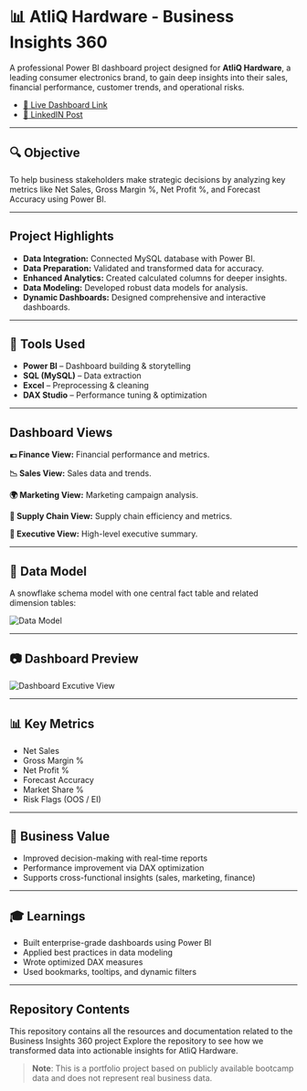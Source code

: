 # 📊 AtliQ Hardware - Business Insights 360

A professional Power BI dashboard project designed for **AtliQ Hardware**, a leading consumer electronics brand, to gain deep insights into their sales, financial performance, customer trends, and operational risks.

-  [🔗 Live Dashboard Link](https://app.powerbi.com/view?r=eyJrIjoiODRjOGQxMjktMWQwYS00YWU5LTg2YmMtMDE5MmJhM2RlZjVkIiwidCI6ImM2ZTU0OWIzLTVmNDUtNDAzMi1hYWU5LWQ0MjQ0ZGM1YjJjNCJ9)
 -  [🔗 LinkedIN Post](https://www.linkedin.com/posts/adarshkamsu_powerbi-dataanalytics-codebasics-activity-7330057118475087872-h0ba?utm_source=share&utm_medium=member_desktop&rcm=ACoAAE1od7oBPKMAdzDLLrt949XM5yBgYs7mgig)

---

## 🔍 Objective

To help business stakeholders make strategic decisions by analyzing key metrics like Net Sales, Gross Margin %, Net Profit %, and Forecast Accuracy using Power BI.

---

## Project Highlights

- **Data Integration:** Connected MySQL database with Power BI.
- **Data Preparation:** Validated and transformed data for accuracy.
- **Enhanced Analytics:** Created calculated columns for deeper insights.
- **Data Modeling:** Developed robust data models for analysis.
- **Dynamic Dashboards:** Designed comprehensive and interactive dashboards.

---

## 🧰 Tools Used

- **Power BI** – Dashboard building & storytelling  
- **SQL (MySQL)** – Data extraction  
- **Excel** – Preprocessing & cleaning  
- **DAX Studio** – Performance tuning & optimization

---

## Dashboard Views
**💶 Finance View:** Financial performance and metrics.

**📉 Sales View:** Sales data and trends.

**🌍 Marketing View:** Marketing campaign analysis.

**🚛 Supply Chain View:** Supply chain efficiency and metrics.

**🤵 Executive View:** High-level executive summary.

---

## 🧱 Data Model

A snowflake schema model with one central fact table and related dimension tables:

![Data Model](https://github.com/user-attachments/assets/7aac51d1-519e-494c-8fbf-18eaf14b661d)

---

## 📷 Dashboard Preview

![Dashboard Excutive View](https://github.com/user-attachments/assets/1bfab86b-4fd5-43f7-af7f-d7c419b3cdac)


---

## 📊 Key Metrics

- Net Sales  
- Gross Margin %  
- Net Profit %  
- Forecast Accuracy  
- Market Share %  
- Risk Flags (OOS / EI)

---

## 🎯 Business Value

- Improved decision-making with real-time reports  
- Performance improvement via DAX optimization  
- Supports cross-functional insights (sales, marketing, finance)

---

## 🎓 Learnings

- Built enterprise-grade dashboards using Power BI  
- Applied best practices in data modeling  
- Wrote optimized DAX measures  
- Used bookmarks, tooltips, and dynamic filters

---

## Repository Contents
This repository contains all the resources and documentation related to the Business Insights 360 project
Explore the repository to see how we transformed data into actionable insights for AtliQ Hardware.


> **Note**: This is a portfolio project based on publicly available bootcamp data and does not represent real business data.
